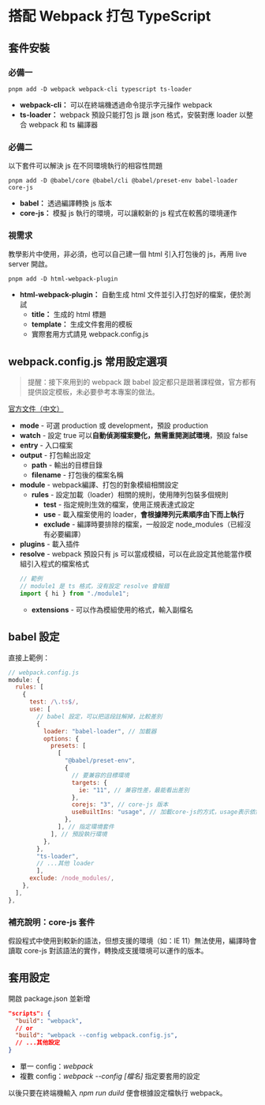 # 搭配 Webpack 打包 TypeScript
## 套件安裝
### 必備一
```
pnpm add -D webpack webpack-cli typescript ts-loader
```
- **webpack-cli：** 可以在終端機透過命令提示字元操作 webpack
- **ts-loader：** webpack 預設只能打包 js 跟 json 格式，安裝對應 loader 以整合 webpack 和 ts 編譯器

### 必備二
以下套件可以解決 js 在不同環境執行的相容性問題
```
pnpm add -D @babel/core @babel/cli @babel/preset-env babel-loader core-js
```
- **babel：** 透過編譯轉換 js 版本
- **core-js：** 模擬 js 執行的環境，可以讓較新的 js 程式在較舊的環境運作

### 視需求
教學影片中使用，非必須，也可以自己建一個 html 引入打包後的 js，再用 live server 開啟。 
```
pnpm add -D html-webpack-plugin
```
- **html-webpack-plugin：** 自動生成 html 文件並引入打包好的檔案，便於測試
  - **title：** 生成的 html 標題
  - **template：** 生成文件套用的模板
  - 實際套用方式請見 webpack.config.js


## webpack.config.js 常用設定選項
>提醒：接下來用到的 webpack 跟 babel 設定都只是跟著課程做，官方都有提供設定模板，未必要參考本專案的做法。

[官方文件（中文）](https://webpack.docschina.org/concepts/)
- **mode** - 可選 production 或 development，預設 production
- **watch** - 設定 true 可以**自動偵測檔案變化，無需重開測試環境**，預設 false
- **entry** - 入口檔案
- **output** - 打包輸出設定
  - **path** - 輸出的目標目錄
  - **filename** - 打包後的檔案名稱
- **module** - webpack編譯、打包的對象模組相關設定
  - **rules** - 設定加載（loader）相關的規則，使用陣列包裝多個規則
    - **test** - 指定規則生效的檔案，使用正規表達式設定
    - **use** - 載入檔案使用的 loader，**會根據陣列元素順序由下而上執行**
    - **exclude** - 編譯時要排除的檔案，一般設定 node_modules（已經沒有必要編譯）
- **plugins** - 載入插件
- **resolve** - webpack 預設只有 js 可以當成模組，可以在此設定其他能當作模組引入程式的檔案格式
  ```js
  // 範例
  // module1 是 ts 格式，沒有設定 resolve 會報錯
  import { hi } from "./module1";
  ```
  - **extensions** - 可以作為模組使用的格式，輸入副檔名


## babel 設定
直接上範例：

```js
// webpack.config.js
module: {
  rules: [
    {
      test: /\.ts$/,
      use: [
        // babel 設定，可以把這段註解掉，比較差別
        {
          loader: "babel-loader", // 加載器
          options: {
            presets: [
              [
                "@babel/preset-env",
                {
                  // 要兼容的目標環境
                  targets: {
                    ie: "11", // 兼容性差，最能看出差別
                  },
                  corejs: "3", // core-js 版本
                  useBuiltIns: "usage", // 加載core-js的方式，usage表示依需求載入
                },
              ], // 指定環境套件
            ], // 預設執行環境
          },
        },
        "ts-loader",
        // ...其他 loader
        ],
      exclude: /node_modules/,
    },
  ],
},
```
### 補充說明：core-js 套件
假設程式中使用到較新的語法，但想支援的環境（如：IE 11）無法使用，編譯時會讀取 core-js 對該語法的實作，轉換成支援環境可以運作的版本。


## 套用設定
開啟 package.json 並新增
```json
"scripts": {
  "build": "webpack",
  // or
  "build": "webpack --config webpack.config.js",
  // ...其他設定
}
```
- 單一 config：_webpack_  
- 複數 config：_webpack --config \[檔名\]_ 指定要套用的設定

以後只要在終端機輸入 _npm run duild_ 便會根據設定檔執行 webpack。